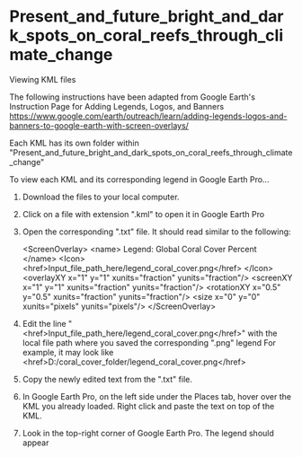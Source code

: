 # Present_and_future_bright_and_dark_spots_on_coral_reefs_through_climate_change

Viewing KML files

The following instructions have been adapted from Google Earth's Instruction Page for Adding Legends, Logos, and Banners
https://www.google.com/earth/outreach/learn/adding-legends-logos-and-banners-to-google-earth-with-screen-overlays/

Each KML has its own folder within "Present_and_future_bright_and_dark_spots_on_coral_reefs_through_climate_change"

To view each KML and its corresponding legend in Google Earth Pro...
1) Download the files to your local computer.
2) Click on a file with extension ".kml" to open it in Google Earth Pro
3) Open the corresponding ".txt" file. It should read similar to the following:
     
     \<ScreenOverlay\>
         \<name\>
               Legend: Global Coral Cover Percent
          \</name\>
          \<Icon\>
          \<href\>Input_file_path_here/legend_coral_cover.png\</href\>
          \</Icon\>
          \<overlayXY x="1" y="1" xunits="fraction" yunits="fraction"/\>
          \<screenXY x="1" y="1" xunits="fraction" yunits="fraction"/\>
          \<rotationXY x="0.5" y="0.5" xunits="fraction" yunits="fraction"/\>
          \<size x="0" y="0" xunits="pixels" yunits="pixels"/\>
     \</ScreenOverlay\>
5) Edit the line "\<href\>Input_file_path_here/legend_coral_cover.png\</href\>" with the local file path where you saved the corresponding ".png" legend
For example, it may look like  \<href\>D:/coral_cover_folder/legend_coral_cover.png\</href\>
5) Copy the newly edited text from the ".txt" file.
6) In Google Earth Pro, on the left side under the Places tab, hover over the KML you already loaded. Right click and paste the text on top of the KML.
7) Look in the top-right corner of Google Earth Pro. The legend should appear
